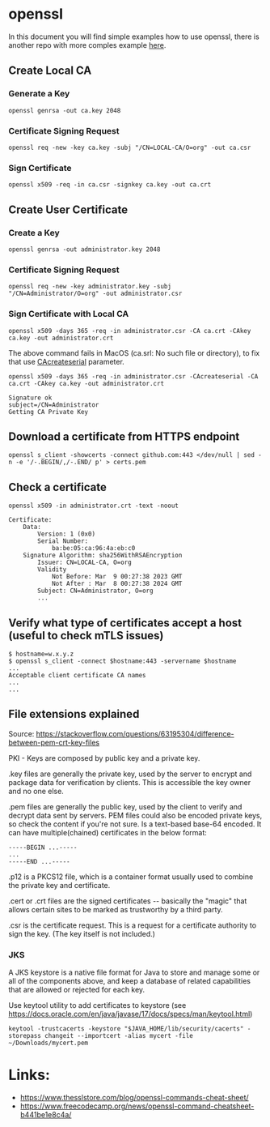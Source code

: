 # openssl

In this document you will find simple examples how to use openssl, there is another repo with more comples example [here](https://github.com/Emmerson-Miranda/openssl).

## Create Local CA

### Generate a Key

```
openssl genrsa -out ca.key 2048
```

### Certificate Signing Request

```
openssl req -new -key ca.key -subj "/CN=LOCAL-CA/O=org" -out ca.csr
```

### Sign Certificate

```
openssl x509 -req -in ca.csr -signkey ca.key -out ca.crt
```

## Create User Certificate

### Create a Key

```
openssl genrsa -out administrator.key 2048
```

### Certificate Signing Request

```
openssl req -new -key administrator.key -subj "/CN=Administrator/O=org" -out administrator.csr
```

### Sign Certificate with Local CA

```
openssl x509 -days 365 -req -in administrator.csr -CA ca.crt -CAkey ca.key -out administrator.crt
```

The above command fails in MacOS (ca.srl: No such file or directory), to fix that use [CAcreateserial](https://www.openssl.org/docs/man3.0/man1/openssl-x509.html) parameter.

```
openssl x509 -days 365 -req -in administrator.csr -CAcreateserial -CA ca.crt -CAkey ca.key -out administrator.crt
```
```
Signature ok
subject=/CN=Administrator
Getting CA Private Key
```

## Download a certificate from HTTPS endpoint

```
openssl s_client -showcerts -connect github.com:443 </dev/null | sed -n -e '/-.BEGIN/,/-.END/ p' > certs.pem
```

## Check a certificate

```
openssl x509 -in administrator.crt -text -noout
```
```
Certificate:
    Data:
        Version: 1 (0x0)
        Serial Number:
            ba:be:05:ca:96:4a:eb:c0
    Signature Algorithm: sha256WithRSAEncryption
        Issuer: CN=LOCAL-CA, O=org
        Validity
            Not Before: Mar  9 00:27:38 2023 GMT
            Not After : Mar  8 00:27:38 2024 GMT
        Subject: CN=Administrator, O=org
        ...
```


## Verify what type of certificates accept a host (useful to check mTLS issues)

```
$ hostname=w.x.y.z
$ openssl s_client -connect $hostname:443 -servername $hostname
...
Acceptable client certificate CA names
...
...
```

## File extensions explained
Source: https://stackoverflow.com/questions/63195304/difference-between-pem-crt-key-files

PKI - Keys are composed by public key and a private key.

.key files are generally the private key, used by the server to encrypt and package data for verification by clients. This is accessible the key owner and no one else.

.pem files are generally the public key, used by the client to verify and decrypt data sent by servers. PEM files could also be encoded private keys, so check the content if you're not sure. Is a text-based base-64 encoded. It can have multiple(chained) certificates in the below format:

```text
-----BEGIN ...-----
...
-----END ...-----
```

.p12 is a PKCS12 file, which is a container format usually used to combine the private key and certificate.

.cert or .crt files are the signed certificates -- basically the "magic" that allows certain sites to be marked as trustworthy by a third party.

.csr is the certificate request. This is a request for a certificate authority to sign the key. (The key itself is not included.)

### JKS 
A JKS keystore is a native file format for Java to store and manage some or all of the components above, and keep a database of related capabilities that are allowed or rejected for each key.

Use keytool utility to add certificates to keystore (see https://docs.oracle.com/en/java/javase/17/docs/specs/man/keytool.html)

```text
keytool -trustcacerts -keystore "$JAVA_HOME/lib/security/cacerts" -storepass changeit --importcert -alias mycert -file ~/Downloads/mycert.pem
```


# Links:
- https://www.thesslstore.com/blog/openssl-commands-cheat-sheet/
- https://www.freecodecamp.org/news/openssl-command-cheatsheet-b441be1e8c4a/
